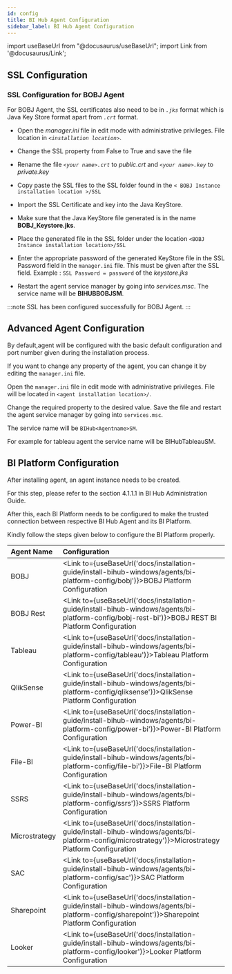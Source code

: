 ```yaml
---
id: config
title: BI Hub Agent Configuration
sidebar_label: BI Hub Agent Configuration
---
```


import useBaseUrl from "@docusaurus/useBaseUrl";
import Link from '@docusaurus/Link';

## SSL Configuration

### SSL Configuration for BOBJ Agent

For BOBJ Agent, the SSL certificates also need to be in *`.jks`* format which is Java Key Store format apart from *`.crt`* format.

* Open the *manager.ini* file in edit mode with administrative privileges. File location in *`<installation location>`*.

* Change the SSL property from False to True and save the file

* Rename the file *`<your name>.crt`* to *public.crt* and *`<your name>.key`* to *private.key*

* Copy paste the SSL files to the SSL folder found in the `< BOBJ Instance installation location >/SSL`

* Import the SSL Certificate and key into the Java KeyStore.

* Make sure that the Java KeyStore file generated is in the name **BOBJ_Keystore.jks**.

* Place the generated file in the SSL folder under the location `<BOBJ Instance installation location>/SSL`

* Enter the appropriate password of the generated KeyStore file in the SSL Password field in the `manager.ini` file.
This must be given after the SSL field. 
Example : `SSL Password = password` of the *keystore.jks*

* Restart the agent service manager by going into *services.msc*. The service name will be **BIHUBBOBJSM**.

:::note
SSL has been configured successfully for BOBJ Agent.
:::

## Advanced Agent Configuration

By default,agent will be configured with the basic default configuration and port number given during the installation process. 

If you want to change any property of the agent, you can change it by editing the `manager.ini` file. 

Open the `manager.ini` file in edit mode with administrative privileges. File will be located in `<agent installation location>/`.

Change the required property to the desired value. Save the file and restart the agent service manager by going into `services.msc`. 

The service name will be `BIHub<Agentname>SM`. 

For example for tableau agent the service name will be BIHubTableauSM.

## BI Platform Configuration

After installing agent, an agent instance needs to be created.

For this step, please refer to the section 4.1.1.1 in BI Hub Administration Guide.

After this, each BI Platform needs to be configured to make the trusted connection between respective BI Hub Agent and its BI Platform.

Kindly follow the steps given below to configure the BI Platform properly.

| Agent Name    | Configuration                                                                                                                                              |
| :------------ | :--------------------------------------------------------------------------------------------------------------------------------------------------------- |
| BOBJ          | <Link to={useBaseUrl('docs/installation-guide/install-bihub-windows/agents/bi-platform-config/bobj')}>BOBJ Platform Configuration</Link>                   |
| BOBJ Rest     | <Link to={useBaseUrl('docs/installation-guide/install-bihub-windows/agents/bi-platform-config/bobj-rest-bi')}>BOBJ REST BI Platform Configuration</Link>   |
| Tableau       | <Link to={useBaseUrl('docs/installation-guide/install-bihub-windows/agents/bi-platform-config/tableau')}>Tableau Platform Configuration</Link>             |
| QlikSense     | <Link to={useBaseUrl('docs/installation-guide/install-bihub-windows/agents/bi-platform-config/qliksense')}>QlikSense Platform Configuration</Link>         |
| Power-BI      | <Link to={useBaseUrl('docs/installation-guide/install-bihub-windows/agents/bi-platform-config/power-bi')}>Power-BI Platform Configuration</Link>           |
| File-BI       | <Link to={useBaseUrl('docs/installation-guide/install-bihub-windows/agents/bi-platform-config/file-bi')}>File-BI Platform Configuration</Link>             |
| SSRS          | <Link to={useBaseUrl('docs/installation-guide/install-bihub-windows/agents/bi-platform-config/ssrs')}>SSRS Platform Configuration</Link>                   |
| Microstrategy | <Link to={useBaseUrl('docs/installation-guide/install-bihub-windows/agents/bi-platform-config/microstrategy')}>Microstrategy Platform Configuration</Link> |
| SAC           | <Link to={useBaseUrl('docs/installation-guide/install-bihub-windows/agents/bi-platform-config/sac')}>SAC Platform Configuration</Link>                     |
| Sharepoint    | <Link to={useBaseUrl('docs/installation-guide/install-bihub-windows/agents/bi-platform-config/sharepoint')}>Sharepoint Platform Configuration</Link>       |
| Looker        | <Link to={useBaseUrl('docs/installation-guide/install-bihub-windows/agents/bi-platform-config/looker')}>Looker Platform Configuration</Link>               |
